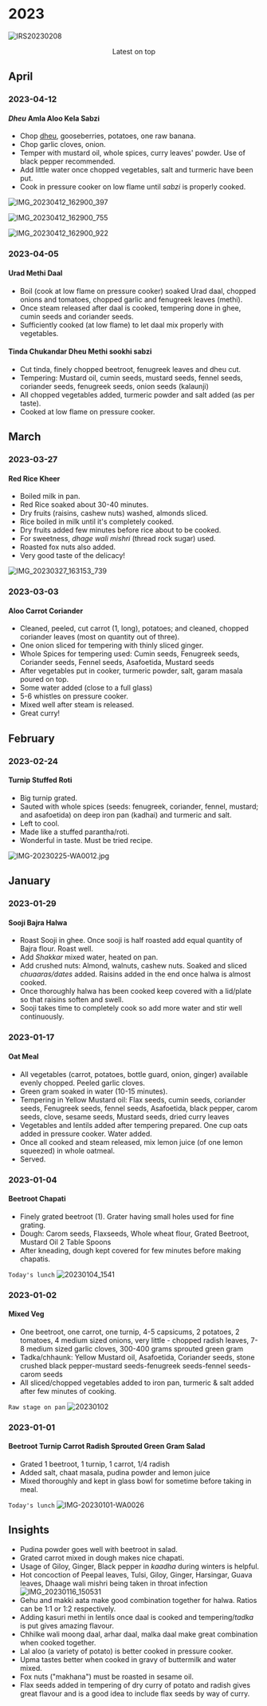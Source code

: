 # 2023

![IRS20230208](IRS20230208.jpg)

<p align="center">
Latest on top
</p>

## April

### 2023-04-12

#### _Dheu_ Amla Aloo Kela Sabzi

- Chop [dheu](https://himalayanwildfoodplants.com/2020/09/artocarpus-lacucha-buch-ham-dheu-%E0%A4%A2%E0%A5%87%E0%A4%8A/), gooseberries, potatoes, one raw banana. 
- Chop garlic cloves, onion. 
- Temper with mustard oil, whole spices, curry leaves' powder. Use of black pepper recommended. 
- Add little water once chopped vegetables, salt and turmeric have been put. 
- Cook in pressure cooker on low flame until _sabzi_ is properly cooked. 

![IMG_20230412_162900_397](IMG_20230412_162900_397.jpg)

![IMG_20230412_162900_755](IMG_20230412_162900_755.jpg)

![IMG_20230412_162900_922](IMG_20230412_162900_922.jpg)

### 2023-04-05

#### Urad Methi Daal

- Boil (cook at low flame on pressure cooker) soaked Urad daal, chopped onions and tomatoes, chopped garlic and fenugreek leaves (methi).
- Once steam released after daal is cooked, tempering done in ghee, cumin seeds and coriander seeds.
- Sufficiently cooked (at low flame) to let daal mix properly with vegetables.

#### Tinda Chukandar Dheu Methi sookhi sabzi

- Cut tinda, finely chopped beetroot, fenugreek leaves and dheu cut.
- Tempering: Mustard oil, cumin seeds, mustard seeds, fennel seeds, coriander seeds, fenugreek seeds, onion seeds (kalaunji)
- All chopped vegetables added, turmeric powder and salt added (as per taste).
- Cooked at low flame on pressure cooker.

## March

### 2023-03-27 

#### Red Rice Kheer

- Boiled milk in pan. 
- Red Rice soaked about 30-40 minutes. 
- Dry fruits (raisins, cashew nuts) washed, almonds sliced. 
- Rice boiled in milk until it's completely cooked. 
- Dry fruits added few minutes before rice about to be cooked. 
- For sweetness, _dhage wali mishri_ (thread rock sugar) used. 
- Roasted fox nuts also added. 
- Very good taste of the delicacy! 

![IMG_20230327_163153_739](IMG_20230327_163153_739.jpg)

### 2023-03-03

#### Aloo Carrot Coriander

- Cleaned, peeled, cut carrot (1, long), potatoes; and cleaned, chopped coriander leaves (most on quantity out of three). 
- One onion sliced for tempering with thinly sliced ginger. 
- Whole Spices for tempering used: Cumin seeds, Fenugreek seeds, Coriander seeds, Fennel seeds, Asafoetida, Mustard seeds 
- After vegetables put in cooker, turmeric powder, salt, garam masala poured on top. 
- Some water added (close to a full glass)
- 5-6 whistles on pressure cooker. 
- Mixed well after steam is released. 
- Great curry! 

## February

### 2023-02-24

#### Turnip Stuffed Roti

- Big turnip grated. 
- Sauted with whole spices (seeds: fenugreek, coriander, fennel, mustard; and asafoetida) on deep iron pan (kadhai) and turmeric and salt. 
- Left to cool.
- Made like a stuffed parantha/roti. 
- Wonderful in taste. Must be tried recipe. 

![IMG-20230225-WA0012.jpg](IMG-20230225-WA0012.jpg)


## January

### 2023-01-29

#### Sooji Bajra Halwa 

- Roast Sooji in ghee. Once sooji is half roasted add equal quantity of Bajra flour. Roast well. 
- Add _Shakkar_ mixed water, heated on pan. 
- Add crushed nuts: Almond, walnuts, cashew nuts. Soaked and sliced _chuaaras/dates_ added. Raisins added in the end once halwa is almost cooked.  
- Once thoroughly halwa has been cooked keep covered with a lid/plate so that raisins soften and swell.
- Sooji takes time to completely cook so add more water and stir well continuously. 

### 2023-01-17

#### Oat Meal 

- All vegetables (carrot, potatoes, bottle guard, onion, ginger) available evenly chopped. Peeled garlic cloves. 
- Green gram soaked in water (10-15 minutes). 
- Tempering in Yellow Mustard oil: Flax seeds, cumin seeds, coriander seeds, Fenugreek seeds,  fennel seeds, Asafoetida, black pepper, carom seeds, clove, sesame seeds, Mustard seeds, dried curry leaves
- Vegetables and lentils added after tempering prepared. One cup oats added in pressure cooker. Water added. 
- Once all cooked and steam released, mix lemon juice (of one lemon squeezed) in whole oatmeal. 
- Served. 

### 2023-01-04

#### Beetroot Chapati

- Finely grated beetroot (1). Grater having small holes used for fine grating. 
- Dough: Carom seeds, Flaxseeds, Whole wheat flour, Grated Beetroot, Mustard Oil 2 Table Spoons
- After kneading, dough kept covered for few minutes before making chapatis. 

`Today's lunch`
![20230104_1541](20230104_1541.jpg)

### 2023-01-02

#### Mixed Veg

- One beetroot, one carrot, one turnip, 4-5 capsicums, 2 potatoes, 2 tomatoes, 4 medium sized onions, very little - chopped radish leaves, 7-8 medium sized garlic cloves, 300-400 grams sprouted green gram 
- Tadka/chhaunk: Yellow Mustard oil, Asafoetida, Coriander seeds, stone crushed black pepper-mustard seeds-fenugreek seeds-fennel seeds-carom seeds
- All sliced/chopped vegetables added to iron pan, turmeric & salt added after few minutes of cooking. 

`Raw stage on pan`
![20230102](20230102.jpg)

### 2023-01-01

#### Beetroot Turnip Carrot Radish Sprouted Green Gram Salad 

- Grated 1 beetroot, 1 turnip, 1 carrot, 1/4 radish
- Added salt, chaat masala, pudina powder and lemon juice 
- Mixed thoroughly and kept in glass bowl for sometime before taking in meal. 

`Today's lunch`
![IMG-20230101-WA0026](IMG-20230101-WA0026.jpg)

## Insights
- Pudina powder goes well with beetroot in salad. 
- Grated carrot mixed in dough makes nice chapati. 
- Usage of Giloy, Ginger, Black pepper in _kaadha_ during winters is helpful. 
- Hot concoction of Peepal leaves, Tulsi, Giloy, Ginger, Harsingar, Guava leaves, Dhaage wali mishri being taken in throat infection
![IMG_20230116_150531](IMG_20230116_150531.jpg)
- Gehu and makki aata make good combination together for halwa. Ratios can be 1:1 or 1:2 respectively. 
- Adding kasuri methi in lentils once daal is cooked and tempering/_tadka_ is put gives amazing flavour. 
- Chhilke wali moong daal, arhar daal, malka daal make great combination when cooked together. 
- Lal aloo (a variety of potato) is better cooked in pressure cooker. 
- Upma tastes better when cooked in gravy of buttermilk and water mixed. 
- Fox nuts ("makhana") must be roasted in sesame oil. 
- Flax seeds added in tempering of dry curry of potato and radish gives great flavour and is a good idea to include flax seeds by way of curry. 
